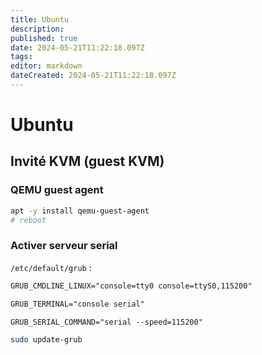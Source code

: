 ```yaml
---
title: Ubuntu
description: 
published: true
date: 2024-05-21T11:22:18.097Z
tags: 
editor: markdown
dateCreated: 2024-05-21T11:22:18.097Z
---
```


# Ubuntu

## Invité KVM (guest KVM)

### QEMU guest agent

```bash
apt -y install qemu-guest-agent
# reboot
```

### Activer serveur serial

`/etc/default/grub` :

```txt
GRUB_CMDLINE_LINUX="console=tty0 console=ttyS0,115200"

GRUB_TERMINAL="console serial"

GRUB_SERIAL_COMMAND="serial --speed=115200"
```

```bash
sudo update-grub
```